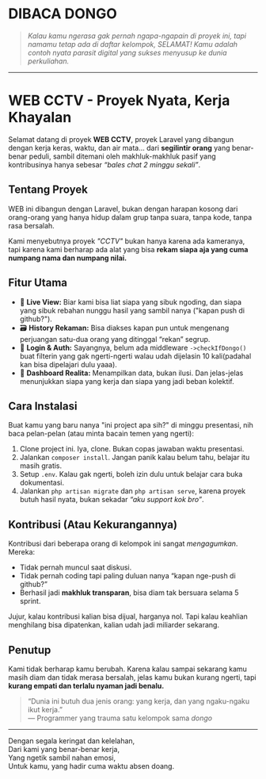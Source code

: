 # **DIBACA DONGO**

> *Kalau kamu ngerasa gak pernah ngapa-ngapain di proyek ini, tapi namamu tetap ada di daftar kelompok, SELAMAT! Kamu adalah contoh nyata parasit digital yang sukses menyusup ke dunia perkuliahan.*

---

# WEB CCTV - Proyek Nyata, Kerja Khayalan

Selamat datang di proyek **WEB CCTV**, proyek Laravel yang dibangun dengan kerja keras, waktu, dan air mata... dari **segilintir orang** yang benar-benar peduli, sambil ditemani oleh makhluk-makhluk pasif yang kontribusinya hanya sebesar *“bales chat 2 minggu sekali”*.

## Tentang Proyek

WEB ini dibangun dengan Laravel, bukan dengan harapan kosong dari orang-orang yang hanya hidup dalam grup tanpa suara, tanpa kode, tanpa rasa bersalah.

Kami menyebutnya proyek *"CCTV"* bukan hanya karena ada kameranya, tapi karena kami berharap ada alat yang bisa **rekam siapa aja yang cuma numpang nama dan numpang nilai.**

## Fitur Utama

- 🎥 **Live View:** Biar kami bisa liat siapa yang sibuk ngoding, dan siapa yang sibuk rebahan nunggu hasil yang sambil nanya ("kapan push di github?").
- 🗃️ **History Rekaman:** Bisa diakses kapan pun untuk mengenang perjuangan satu-dua orang yang ditinggal “rekan” segrup.
- 🧠 **Login & Auth:** Sayangnya, belum ada middleware `->checkIfDongo()` buat filterin yang gak ngerti-ngerti walau udah dijelasin 10 kali(padahal kan bisa dipelajari dulu yaaa).
- 🧾 **Dashboard Realita:** Menampilkan data, bukan ilusi. Dan jelas-jelas menunjukkan siapa yang kerja dan siapa yang jadi beban kolektif.

## Cara Instalasi

Buat kamu yang baru nanya "ini project apa sih?" di minggu presentasi, nih baca pelan-pelan (atau minta bacain temen yang ngerti):

1. Clone project ini. Iya, clone. Bukan copas jawaban waktu presentasi.
2. Jalankan `composer install`. Jangan panik kalau belum tahu, belajar itu masih gratis.
3. Setup `.env`. Kalau gak ngerti, boleh izin dulu untuk belajar cara buka dokumentasi.
4. Jalankan `php artisan migrate` dan `php artisan serve`, karena proyek butuh hasil nyata, bukan sekadar *“aku support kok bro”*.

## Kontribusi (Atau Kekurangannya)

Kontribusi dari beberapa orang di kelompok ini sangat *mengagumkan*. Mereka:

- Tidak pernah muncul saat diskusi.
- Tidak pernah coding tapi paling duluan nanya “kapan nge-push di github?”
- Berhasil jadi **makhluk transparan**, bisa diam tak bersuara selama 5 sprint.

Jujur, kalau kontribusi kalian bisa dijual, harganya nol. Tapi kalau keahlian menghilang bisa dipatenkan, kalian udah jadi miliarder sekarang.

## Penutup

Kami tidak berharap kamu berubah. Karena kalau sampai sekarang kamu masih diam dan tidak merasa bersalah, jelas kamu bukan kurang ngerti, tapi **kurang empati dan terlalu nyaman jadi benalu.**

> “Dunia ini butuh dua jenis orang: yang kerja, dan yang ngaku-ngaku ikut kerja.”  
> — Programmer yang trauma satu kelompok sama *dongo*

---

Dengan segala keringat dan kelelahan,  
Dari kami yang benar-benar kerja,  
Yang ngetik sambil nahan emosi,  
Untuk kamu, yang hadir cuma waktu absen doang.
